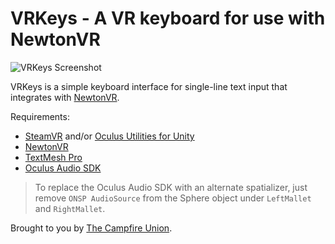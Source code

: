 # VRKeys - A VR keyboard for use with NewtonVR

![VRKeys Screenshot](https://github.com/campfireunion/VRKeys/blob/master/Assets/VRKeys/Textures/vrkeys-screenshot.png?raw=true)

VRKeys is a simple keyboard interface for single-line text input that integrates with [NewtonVR](https://github.com/TomorrowTodayLabs/NewtonVR).

Requirements:

* [SteamVR](https://www.assetstore.unity3d.com/en/#!/content/32647) and/or [Oculus Utilities for Unity](https://developer.oculus.com/downloads/package/oculus-utilities-for-unity-5/)
* [NewtonVR](https://github.com/TomorrowTodayLabs/NewtonVR)
* [TextMesh Pro](https://www.assetstore.unity3d.com/en/#!/content/84126)
* [Oculus Audio SDK](https://developer.oculus.com/downloads/package/oculus-audio-sdk-plugins/)

> To replace the Oculus Audio SDK with an alternate spatializer, just remove `ONSP AudioSource` from the Sphere object under `LeftMallet` and `RightMallet`.

Brought to you by [The Campfire Union](https://www.campfireunion.com/).

